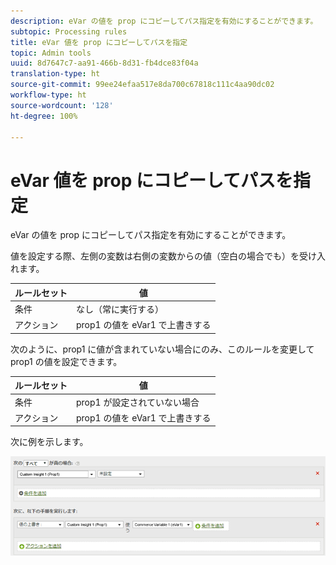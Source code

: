 ```yaml
---
description: eVar の値を prop にコピーしてパス指定を有効にすることができます。
subtopic: Processing rules
title: eVar 値を prop にコピーしてパスを指定
topic: Admin tools
uuid: 8d7647c7-aa91-466b-8d31-fb4dce83f04a
translation-type: ht
source-git-commit: 99ee24efaa517e8da700c67818c111c4aa90dc02
workflow-type: ht
source-wordcount: '128'
ht-degree: 100%

---
```



# eVar 値を prop にコピーしてパスを指定

eVar の値を prop にコピーしてパス指定を有効にすることができます。

値を設定する際、左側の変数は右側の変数からの値（空白の場合でも）を受け入れます。

| ルールセット | 値 |
|---|---|
| 条件 | なし（常に実行する） |
| アクション | prop1 の値を eVar1 で上書きする |

次のように、prop1 に値が含まれていない場合にのみ、このルールを変更して prop1 の値を設定できます。

| ルールセット | 値 |
|---|---|
| 条件 | prop1 が設定されていない場合 |
| アクション | prop1 の値を eVar1 で上書きする |

次に例を示します。

![](assets/overwrite-empty-prop.png)

